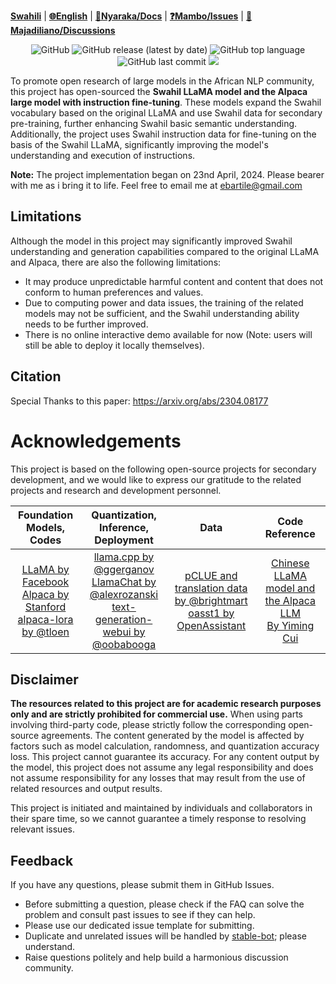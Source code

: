 [**Swahili**](./README_SW.md) | [**🌐English**](./README.md) | [**📖Nyaraka/Docs**](https://github.com/ebartile/Swahili-LLaMA-Alpaca/wiki) | [**❓Mambo/Issues**](https://github.com/ebartile/Swahili-LLaMA-Alpaca/issues) | [**💬Majadiliano/Discussions**](https://github.com/ebartile/Swahili-LLaMA-Alpaca/discussions)

<p align="center">
    <img alt="GitHub" src="https://img.shields.io/github/license/ebartile/Swahili-LLaMA-Alpaca.svg?color=blue&style=flat-square">
    <img alt="GitHub release (latest by date)" src="https://img.shields.io/github/v/release/ebartile/Swahili-LLaMA-Alpaca">
    <img alt="GitHub top language" src="https://img.shields.io/github/languages/top/ebartile/Swahili-LLaMA-Alpaca">
    <img alt="GitHub last commit" src="https://img.shields.io/github/last-commit/ebartile/Swahili-LLaMA-Alpaca">
    <a href="https://app.codacy.com/gh/ebartile/Swahili-LLaMA-Alpaca/dashboard?utm_source=gh&utm_medium=referral&utm_content=&utm_campaign=Badge_grade"><img src="https://app.codacy.com/project/badge/Grade/5c0c3e40251b4b4d9ce59250bcb8c8aa"/></a>
</p>

To promote open research of large models in the African NLP community, this project has open-sourced the **Swahil LLaMA model and the Alpaca large model with instruction fine-tuning**. These models expand the Swahil vocabulary based on the original LLaMA and use Swahil data for secondary pre-training, further enhancing Swahil basic semantic understanding. Additionally, the project uses Swahil instruction data for fine-tuning on the basis of the Swahil LLaMA, significantly improving the model's understanding and execution of instructions.

**Note:** The project implementation began on 23nd April, 2024. Please bearer with me as i bring it to life. Feel free to email me at ebartile@gmail.com

## Limitations

Although the model in this project may significantly improved Swahil understanding and generation capabilities compared to the original LLaMA and Alpaca, there are also the following limitations:

- It may produce unpredictable harmful content and content that does not conform to human preferences and values.
- Due to computing power and data issues, the training of the related models may not be sufficient, and the Swahil understanding ability needs to be further improved.
- There is no online interactive demo available for now (Note: users will still be able to deploy it locally themselves).

## Citation

Special Thanks to this paper: https://arxiv.org/abs/2304.08177


# Acknowledgements

This project is based on the following open-source projects for secondary development, and we would like to express our gratitude to the related projects and research and development personnel.

|                   Foundation Models, Codes                   |             Quantization, Inference, Deployment              |                             Data                             |                             Code Reference                             |
| :----------------------------------------------------------: | :----------------------------------------------------------: | :----------------------------------------------------------: | :----------------------------------------------------------: |
| [LLaMA by Facebook](https://github.com/facebookresearch/llama)<br/>[Alpaca by Stanford](https://github.com/tatsu-lab/stanford_alpaca)<br/>[alpaca-lora by @tloen](https://github.com/tloen/alpaca-lora) | [llama.cpp by @ggerganov](https://github.com/ggerganov/llama.cpp)<br/>[LlamaChat by @alexrozanski](https://github.com/alexrozanski/LlamaChat)<br/>[text-generation-webui by @oobabooga](https://github.com/oobabooga/text-generation-webui) | [pCLUE and translation data by @brightmart](https://github.com/brightmart/nlp_chinese_corpus)<br/>[oasst1 by OpenAssistant](https://huggingface.co/datasets/OpenAssistant/oasst1) | [Chinese LLaMA model and the Alpaca LLM](https://github.com/ymcui/Chinese-LLaMA-Alpaca/)<br/>[By Yiming Cui](https://github.com/ymcui) |

## Disclaimer

**The resources related to this project are for academic research purposes only and are strictly prohibited for commercial use.** When using parts involving third-party code, please strictly follow the corresponding open-source agreements. The content generated by the model is affected by factors such as model calculation, randomness, and quantization accuracy loss. This project cannot guarantee its accuracy. For any content output by the model, this project does not assume any legal responsibility and does not assume responsibility for any losses that may result from the use of related resources and output results.

This project is initiated and maintained by individuals and collaborators in their spare time, so we cannot guarantee a timely response to resolving relevant issues.

## Feedback

If you have any questions, please submit them in GitHub Issues.

- Before submitting a question, please check if the FAQ can solve the problem and consult past issues to see if they can help.
- Please use our dedicated issue template for submitting.
- Duplicate and unrelated issues will be handled by [stable-bot](https://github.com/marketplace/stale); please understand.
- Raise questions politely and help build a harmonious discussion community.